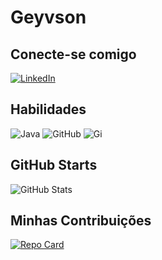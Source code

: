 # Geyvson

## Conecte-se comigo
[![LinkedIn](https://img.shields.io/badge/LinkedIn-000?style=for-the-badge&logo=linkedin&logoColor=0E76A8)](https://www.linkedin.com/in/geyvson-silva/)
## Habilidades
![Java](https://img.shields.io/badge/Java-000?style=for-the-badge&logo=java)
![GitHub](https://img.shields.io/badge/GitHub-000?style=for-the-badge&logo=github)
![Gi](https://img.shields.io/badge/GitHub-000?style=for-the-badge&logo=git)

## GitHub Starts
![GitHub Stats](https://github-readme-stats.vercel.app/api?username=Geyvson&theme=transparent&bg_color=000&border_color=30A3DC&show_icons=true&icon_color=30A3DC&title_color=E94D5F&text_color=FFF&hide_title=true&hide=stars)

## Minhas Contribuições
[![Repo Card](https://github-readme-stats.vercel.app/api/pin/?username=Geyvson&repo=dio-lab-open-source&bg_color=000&border_color=30A3DC&text_color=FFF&show_icons=true&icon_color=30A3DC)](https://github.com/Geyvson/dio-lab-open-source)

